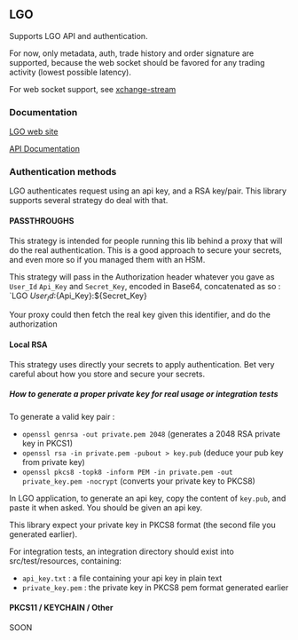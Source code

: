 ## LGO 

Supports LGO API and authentication. 

For now, only metadata, auth, trade history and order signature are supported, because the web socket should be favored for any trading activity (lowest possible latency).

For web socket support, see [xchange-stream](https://github.com/bitrich-info/xchange-stream)

### Documentation

[LGO web site](https://lgo.group)

[API Documentation](https://doc.exchange.lgo.markets)

### Authentication methods

LGO authenticates request using an api key, and a RSA key/pair.
This library supports several strategy do deal with that. 

#### PASSTHROUGHS

This strategy is intended for people running this lib behind a proxy that will do the real authentication.
This is a good approach to secure your secrets, and even more so if you managed them with an HSM. 

This strategy will pass in the Authorization header whatever you gave as `User_Id` `Api_Key`
 and `Secret_Key`, encoded in Base64, concatenated as so : `LGO ${User_Id}:${Api_Key}:${Secret_Key}
 
Your proxy could then fetch the real key given this identifier, and do the authorization
 
#### Local RSA

This strategy uses directly your secrets to apply authentication. Bet very careful about how you store and secure your secrets.



##### How to generate a proper private key for real usage or integration tests
 
To generate a valid key pair : 

* `openssl genrsa -out private.pem 2048`  (generates a 2048 RSA private key in PKCS1)
* `openssl rsa -in private.pem -pubout > key.pub` (deduce your pub key from private key)
* `openssl pkcs8 -topk8 -inform PEM -in private.pem -out private_key.pem -nocrypt` (converts your private key to PKCS8)  


In LGO application, to generate an api key, copy the content of `key.pub`, and paste it when asked. 
You should be given an api key. 

This library expect your private key in PKCS8 format (the second file you generated earlier).

For integration tests, an integration directory should exist into src/test/resources, containing: 
* `api_key.txt` : a file containing your api key in plain text
* `private_key.pem` : the private key in PKCS8 pem format generated earlier


#### PKCS11 / KEYCHAIN / Other

SOON